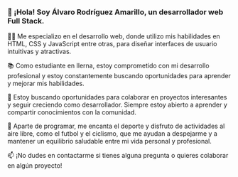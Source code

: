 ### 👋 ¡Hola! Soy Álvaro Rodríguez Amarillo, un desarrollador web Full Stack.

👨‍💻 Me especializo en el desarrollo web, donde utilizo mis habilidades en HTML, CSS y JavaScript entre otras, para diseñar interfaces de usuario intuitivas y atractivas.

📚 Como estudiante en Ilerna, estoy comprometido con mi desarrollo profesional y estoy constantemente buscando oportunidades para aprender y mejorar mis habilidades. 

💼 Estoy buscando oportunidades para colaborar en proyectos interesantes y seguir creciendo como desarrollador. Siempre estoy abierto a aprender y compartir conocimientos con la comunidad.

🌱 Aparte de programar, me encanta el deporte y disfruto de actividades al aire libre, como el futbol y el ciclismo, que me ayudan a despejarme y a mantener un equilibrio saludable entre mi vida personal y profesional.

📫 ¡No dudes en contactarme si tienes alguna pregunta o quieres colaborar en algún proyecto!


